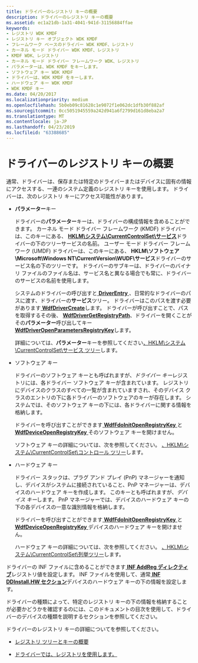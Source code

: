 ```yaml
---
title: ドライバーのレジストリ キーの概要
description: ドライバーのレジストリ キーの概要
ms.assetid: ec1a21db-1a31-4041-941d-31156884ffae
keywords:
- レジストリ WDK KMDF
- レジストリ キー オブジェクト WDK KMDF
- フレームワーク ベースのドライバー WDK KMDF、レジストリ
- カーネル モード ドライバー WDK KMDF、レジストリ
- KMDF WDK、レジストリ
- カーネル モード ドライバー フレームワーク WDK、レジストリ
- パラメーターは、WDK KMDF をキーします。
- ソフトウェア キー WDK KMDF
- ドライバーは、WDK KMDF をキーします。
- ハードウェア キー WDK KMDF
- WDK KMDF キー
ms.date: 04/20/2017
ms.localizationpriority: medium
ms.openlocfilehash: 5b0eb09c81628c1e9072f1e062dc1dfb30f882af
ms.sourcegitcommit: 0cc5051945559a242d941a6f2799d161d8eba2a7
ms.translationtype: MT
ms.contentlocale: ja-JP
ms.lasthandoff: 04/23/2019
ms.locfileid: "63388685"
---
```

# <a name="introduction-to-registry-keys-for-drivers"></a>ドライバーのレジストリ キーの概要


通常、ドライバーは、保存または特定のドライバーまたはデバイスに固有の情報にアクセスする、一連のシステム定義のレジストリ キーを使用します。 ドライバーは、次のレジストリ キーにアクセス可能性があります。

-   **パラメーター**キー

    ドライバーの**パラメーター**キーは、ドライバーの構成情報を含めることができます。 カーネル モード ドライバー フレームワーク (KMDF) ドライバーは、このキーにある、 [ **HKLM\\システム\\CurrentControlSet\\サービス**](https://msdn.microsoft.com/library/windows/hardware/ff546188)ドライバーの下のツリーサービスの名前。 ユーザー モード ドライバー フレームワーク (UMDF) ドライバーは、このキーにある、 **HKLM\\ソフトウェア\\Microsoft\\Windows NT\\CurrentVersion\\WUDF\\サービス**ドライバーのサービス名の下のツリーです。 ドライバーのサブキーは、ドライバーのバイナリ ファイルのファイル名は、サービス名と異なる場合でも常に、ドライバーのサービスの名前を使用します。

    システムのドライバーの呼び出すと[ **DriverEntry** ](https://msdn.microsoft.com/library/windows/hardware/ff540807) 、日常的なドライバーのパスに渡す、ドライバーの**サービス**ツリー。 ドライバーはこのパスを渡す必要があります[ **WdfDriverCreate**](https://msdn.microsoft.com/library/windows/hardware/ff547175)します。 ドライバーが呼び出すことで、パスを取得するその後、 [ **WdfDriverGetRegistryPath**](https://msdn.microsoft.com/library/windows/hardware/ff547187)、ドライバーを開くことがその**パラメーター**呼び出してキー [ **WdfDriverOpenParametersRegistryKey**](https://msdn.microsoft.com/library/windows/hardware/ff547202)します。

    詳細については、**パラメーター**キーを参照してください[、HKLM\\システム\\CurrentControlSet\\サービス ツリー](https://msdn.microsoft.com/library/windows/hardware/ff546188)します。

-   ソフトウェア キー

    ドライバーのソフトウェア キーとも呼ばれますが、*ドライバー キー*レジストリには、各ドライバー ソフトウェア キーが含まれています。 レジストリにデバイスのクラスのすべての一覧が含まれていますされ、そのデバイス クラスのエントリの下に各ドライバーのソフトウェアのキーが存在します。 システムでは、そのソフトウェア キーの下には、各ドライバーに関する情報を格納します。

    ドライバーを呼び出すことができます[ **WdfFdoInitOpenRegistryKey** ](https://msdn.microsoft.com/library/windows/hardware/ff547249)と[ **WdfDeviceOpenRegistryKey** ](https://msdn.microsoft.com/library/windows/hardware/ff546804)そのソフトウェア キーを開けません。

    ソフトウェア キーの詳細については、次を参照してください。 [、HKLM\\システム\\CurrentControlSet\\コントロール ツリー](https://msdn.microsoft.com/library/windows/hardware/ff546165)します。

-   ハードウェア キー

    ドライバー スタックは、プラグ アンド プレイ (PnP) マネージャーを通知し、デバイスがシステムに接続されていること、PnP マネージャーは、デバイスのハードウェア キーを作成します。 このキーとも呼ばれますが、*デバイス キー*します。 PnP マネージャーでは、デバイスのハードウェア キーの下の各デバイスの一意な識別情報を格納します。

    ドライバーを呼び出すことができます[ **WdfFdoInitOpenRegistryKey** ](https://msdn.microsoft.com/library/windows/hardware/ff547249)と[ **WdfDeviceOpenRegistryKey** ](https://msdn.microsoft.com/library/windows/hardware/ff546804)デバイスのハードウェア キーを開けません。

    ハードウェア キーの詳細については、次を参照してください。 [、HKLM\\システム\\CurrentControlSet\\列挙ツリー](https://msdn.microsoft.com/library/windows/hardware/ff546173)します。

ドライバーの INF ファイルに含めることができます[ **INF AddReg ディレクティブ**](https://msdn.microsoft.com/library/windows/hardware/ff546320)レジストリ値を設定します。 INF ファイルを使用して、通常[ **INF DDInstall.HW セクション**](https://msdn.microsoft.com/library/windows/hardware/ff547330)デバイスのハードウェア キーの下の情報を設定します。

ドライバーの種類によって、特定のレジストリ キーの下の情報を格納することが必要かどうかを確認するのには、このドキュメントの目次を使用して、ドライバーのデバイスの種類を説明するセクションを参照してください。

ドライバーのレジストリ キーの詳細についてを参照してください。

-   [レジストリ ツリーとキーの概要](https://msdn.microsoft.com/library/windows/hardware/ff549538)

-   [ドライバーでは、レジストリを使用します。](https://msdn.microsoft.com/library/windows/hardware/ff565537)

 

 





